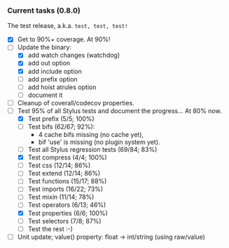 ### Current tasks (0.8.0)

The test release, a.k.a. `test, test, test!`

 - [x] Get to 90%+ coverage.  At 90%!
 - [ ] Update the binary:
    - [x] add watch changes (watchdog)
    - [x] add out option
    - [x] add include option
    - [ ] add prefix option
    - [ ] add hoist atrules option
    - [ ] document it
 - [ ] Cleanup of coverall/codecov properties.
 - [ ] Test 95% of all Stylus tests and document the progress...  At 80% now.
     - [x] Test prefix (5/5; 100%)
     - [ ] Test bifs (62/67; 92%):
         - 4 cache bifs missing (no cache yet), 
         - bif 'use' is missing (no plugin system yet).
     - [ ] Test all Stylus regression tests (69/84; 83%)
     - [x] Test compress (4/4; 100%)
     - [ ] Test css (12/14; 86%)
     - [ ] Test extend (12/14; 86%)
     - [ ] Test functions (15/17; 88%)
     - [ ] Test imports (16/22; 73%)
     - [ ] Test mixin (11/14; 78%)
     - [ ] Test operators (6/13; 46%)
     - [x] Test properties (6/6; 100%)
     - [ ] Test selectors (7/8; 87%) 
     - [ ] Test the rest :-)
 - [ ] Unit update; value() property: float -> int/string (using raw/value)

